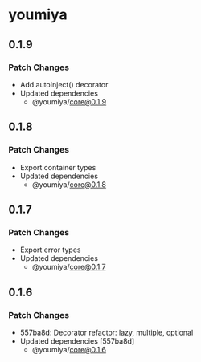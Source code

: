 # youmiya

## 0.1.9

### Patch Changes

- Add autoInject() decorator
- Updated dependencies
  - @youmiya/core@0.1.9

## 0.1.8

### Patch Changes

- Export container types
- Updated dependencies
  - @youmiya/core@0.1.8

## 0.1.7

### Patch Changes

- Export error types
- Updated dependencies
  - @youmiya/core@0.1.7

## 0.1.6

### Patch Changes

- 557ba8d: Decorator refactor: lazy, multiple, optional
- Updated dependencies [557ba8d]
  - @youmiya/core@0.1.6
